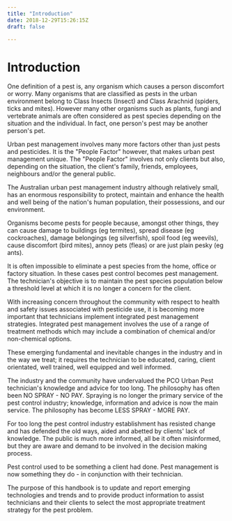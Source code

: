 ```yaml
---
title: "Introduction"
date: 2018-12-29T15:26:15Z
draft: false

---
```


# Introduction

One definition of a pest is, any organism which causes a person discomfort or worry. Many organisms that are classified as pests in the urban environment belong to Class Insects (Insect) and Class Arachnid (spiders, ticks and mites). However many other organisms such as plants, fungi and vertebrate animals are often considered as pest species depending on the situation and the individual. In fact, one person's pest may be another person's pet.

Urban pest management involves many more factors other than just pests and pesticides. It is the "People Factor" however, that makes urban pest management unique. The "People Factor" involves not only clients but also, depending on the situation, the client's family, friends, employees, neighbours and/or the general public.

The Australian urban pest management industry although relatively small, has an enormous responsibility to protect, maintain and enhance the health and well being of the nation's human population, their possessions, and our environment.

Organisms become pests for people because, amongst other things, they can cause damage to buildings (eg termites), spread disease (eg cockroaches), damage belongings (eg silverfish), spoil food (eg weevils), cause discomfort (bird mites), annoy pets (fleas) or are just plain pesky (eg ants).

It is often impossible to eliminate a pest species from the home, office or factory situation. In these cases pest control becomes pest management. The technician's objective is to maintain the pest species population below a threshold level at which it is no longer a concern for the client.

With increasing concern throughout the community with respect to health and safety issues associated with pesticide use, it is becoming more important that technicians implement integrated pest management strategies. Integrated pest management involves the use of a range of treatment methods which may include a combination of chemical and/or non-chemical options.

These emerging fundamental and inevitable changes in the industry and in the way we treat; it requires the technician to be educated, caring, client orientated, well trained, well equipped and well informed.

The industry and the community have undervalued the PCO Urban Pest technician's knowledge and advice for too long. The philosophy has often been NO SPRAY - NO PAY. Spraying is no longer the primary service of the pest control industry; knowledge, information and advice is now the main service. The philosophy has become LESS SPRAY - MORE PAY.

For too long the pest control industry establishment has resisted change and has defended the old ways, aided and abetted by clients' lack of knowledge. The public is much more informed, all be it often misinformed, but they are aware and demand to be involved in the decision making process.

Pest control used to be something a client had done. Pest management is now something they do - in conjunction with their technician.

The purpose of this handbook is to update and report emerging technologies and trends and to provide product information to assist technicians and their clients to select the most appropriate treatment strategy for the pest problem.